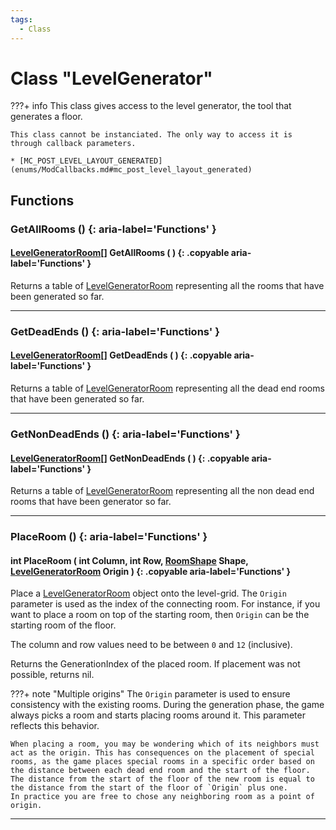 ```yaml
---
tags:
  - Class
---
```

# Class "LevelGenerator"

???+ info
    This class gives access to the level generator, the tool that generates a floor.
    
    This class cannot be instanciated. The only way to access it is through callback parameters.

    * [MC_POST_LEVEL_LAYOUT_GENERATED](enums/ModCallbacks.md#mc_post_level_layout_generated)

## Functions

### GetAllRooms () {: aria-label='Functions' }
#### [LevelGeneratorRoom](LevelGeneratorRoom.md)[] GetAllRooms ( ) {: .copyable aria-label='Functions' }
Returns a table of [LevelGeneratorRoom](LevelGeneratorRoom.md) representing all the rooms that have been generated so far.

___
### GetDeadEnds () {: aria-label='Functions' }
#### [LevelGeneratorRoom](LevelGeneratorRoom.md)[] GetDeadEnds ( ) {: .copyable aria-label='Functions' }
Returns a table of [LevelGeneratorRoom](LevelGeneratorRoom.md) representing all the dead end rooms that have been generated so far.

___
### GetNonDeadEnds () {: aria-label='Functions' }
#### [LevelGeneratorRoom](LevelGeneratorRoom.md)[] GetNonDeadEnds ( ) {: .copyable aria-label='Functions' }
Returns a table of [LevelGeneratorRoom](LevelGeneratorRoom.md) representing all the non dead end rooms that have been generator so far.

___
### PlaceRoom () {: aria-label='Functions' }
#### int PlaceRoom ( int Column, int Row, [RoomShape](https://wofsauge.github.io/IsaacDocs/rep/enums/RoomShape.html) Shape, [LevelGeneratorRoom](LevelGeneratorRoom.md) Origin ) {: .copyable aria-label='Functions' }
Place a [LevelGeneratorRoom](LevelGeneratorRoom.md) object onto the level-grid. 
The `Origin` parameter is used as the index of the connecting room. For instance, if you want to place a room on top of the starting room, then `Origin` can be the starting room of the floor.

The column and row values need to be between `0` and `12` (inclusive).

Returns the GenerationIndex of the placed room. If placement was not possible, returns nil.

???+ note "Multiple origins"
    The `Origin` parameter is used to ensure consistency with the existing rooms. During the generation phase, the game always picks a room 
    and starts placing rooms around it. This parameter reflects this behavior.
    
    When placing a room, you may be wondering which of its neighbors must act as the origin. This has consequences on the placement of special 
    rooms, as the game places special rooms in a specific order based on the distance between each dead end room and the start of the floor. 
    The distance from the start of the floor of the new room is equal to the distance from the start of the floor of `Origin` plus one. 
    In practice you are free to chose any neighboring room as a point of origin. 
___